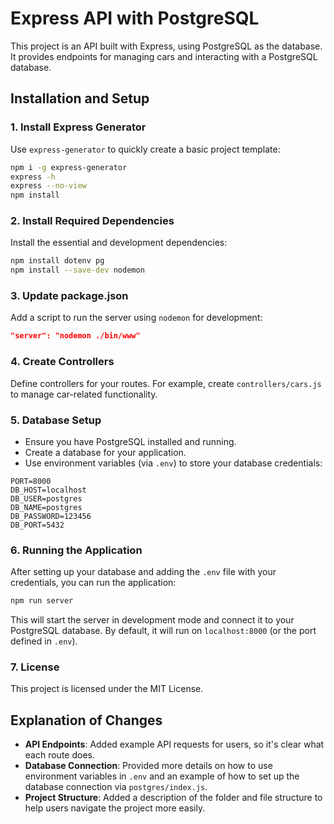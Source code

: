 # Express API with PostgreSQL
This project is an API built with Express, using PostgreSQL as the database.  
It provides endpoints for managing cars and interacting with a PostgreSQL database.


## Installation and Setup


### 1. Install Express Generator
Use `express-generator` to quickly create a basic project template:
```bash
npm i -g express-generator
express -h
express --no-view 
npm install
```


### 2. Install Required Dependencies
Install the essential and development dependencies:
```bash
npm install dotenv pg
npm install --save-dev nodemon
```


### 3. Update package.json
Add a script to run the server using `nodemon` for development:
```json
"server": "nodemon ./bin/www"
```


### 4. Create Controllers
Define controllers for your routes. For example, create `controllers/cars.js` to manage car-related functionality.


### 5. Database Setup
- Ensure you have PostgreSQL installed and running.
- Create a database for your application.
- Use environment variables (via `.env`) to store your database credentials:
```env
PORT=8000
DB_HOST=localhost
DB_USER=postgres
DB_NAME=postgres
DB_PASSWORD=123456
DB_PORT=5432
```


### 6. Running the Application
After setting up your database and adding the `.env` file with your credentials, you can run the application:
```bash
npm run server
```
This will start the server in development mode and connect it to your PostgreSQL database. By default, it will run on `localhost:8000` (or the port defined in `.env`).


### 7. License
This project is licensed under the MIT License.


## Explanation of Changes
- **API Endpoints**: Added example API requests for users, so it's clear what each route does.
- **Database Connection**: Provided more details on how to use environment variables in `.env` and an example of how to set up the database connection via `postgres/index.js`.
- **Project Structure**: Added a description of the folder and file structure to help users navigate the project more easily.